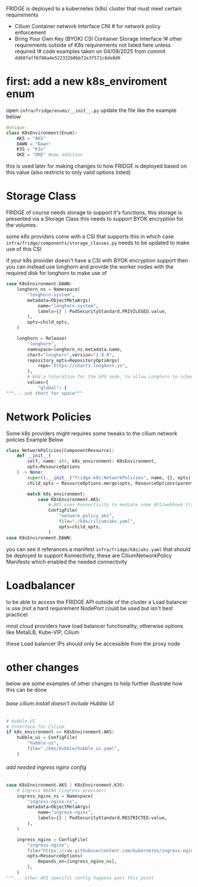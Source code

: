 FRIDGE is deployed to a kubernetes (k8s) cluster that must meet certain requirements
- Cilium Container network Interface CNI # for network policy enforcement
- Bring Your Own Key (BYOK) CSI Container Storage Interface
!# other requirements outside of K8s requirements not listed here unless required
!# code examples taken on 04/09/2025 from commit `dd60faff6f88a4e522332b0bb72e3f571c6de8d6`
# first: add a new k8s_enviroment enum
open `infra/fridge/enums/__init__.py`
update the file like the example below
```Python ln:4 title:infra/fridge/enums/__init__.py
@unique
class K8sEnvironment(Enum):
	AKS = "AKS"
	DAWN = "Dawn"
	K3S = "K3s"
	OKE = "OKE" #new addition
```
this is used later for making changes to how FRIDGE is deployed based on this value (also restricts to only valid options listed)

# Storage Class
FRIDGE of course needs storage to support it's functions, this storage is presented via a Storage Class this needs to support BYOK encryption for the volumes.

some k8s providers come with a CSI that supports this in which case `infra/fridge/components/storage_classes.py` needs to be updated to make use of this CSI

if your k8s provider doesn't have a CSI with BYOK encryption support then you can instead use longhorn and provide the worker nodes with the required disk for longhorn to make use of
```python ln:55 title:infra/fridge/components/storage_classes.py
case K8sEnvironment.DAWN:
	longhorn_ns = Namespace(
		"longhorn-system",
		metadata=ObjectMetaArgs(
			name="longhorn-system",
			labels={} | PodSecurityStandard.PRIVILEGED.value,
		),
		opts=child_opts,
	)

	longhorn = Release(
		"longhorn",
		namespace=longhorn_ns.metadata.name,
		chart="longhorn",version="1.9.0",
		repository_opts=RepositoryOptsArgs(
			repo="https://charts.longhorn.io",
		),
		# Add a toleration for the GPU node, to allow Longhorn to schedule pods/create volumes there
		values={
			"global": {
"""... cut short for space"""
```

# Network Policies
Some k8s providers might requires some tweaks to the cilium network policies Example Below
```Python ln:7 title:infra/fridge/components/network_policies.py
class NetworkPolicies(ComponentResource):
	def __init__(
		self, name: str, k8s_environment: K8sEnvironment,
		opts=ResourceOptions
	) -> None:
		super().__init__("fridge:k8s:NetworkPolicies", name, {}, opts)
		child_opts = ResourceOptions.merge(opts, ResourceOptions(parent=self))

		match k8s_environment:
			case K8sEnvironment.AKS:
				# AKS uses Konnectivity to mediate some API/webhook traffic, and uses a different external DNS server
				ConfigFile(
					"network_policy_aks",
					file="./k8s/cilium/aks.yaml",
					opts=child_opts,
				)
case K8sEnvironment.DAWN:
```
you can see it referances a manifest `infra/fridge/k8s/aks.yaml` that should be deployed to support Konnectivity, these are CiliumNetworkPolicy Manifests which enabled the needed connectivity

# Loadbalancer
to be able to access the FRIDGE API outside of the cluster a Load balancer is use (not a hard requirement NodePort could be used but isn't best practice)

most cloud providers have load balancer functionality, otherwise options like MetalLB, Kube-VIP, Cilium

these Load balancer IPs should only be accessible from the proxy node

# other changes
below are some examples of other changes to help further illustrate  how this can be done

###### base cilium install doesn't include Hubble UI
```python ln:40 title:infra/fridge/__main__.py
# Hubble UI
# Interface for Cilium
if k8s_environment == K8sEnvironment.AKS:
	hubble_ui = ConfigFile(
		"hubble-ui",
		file="./k8s/hubble/hubble_ui.yaml",
	)
```

###### add needed ingress nginx config
```python ln:49 title:infra/firdge/__main__.py
case K8sEnvironment.AKS | K8sEnvironment.K3S:
	# Ingress NGINX (ingress provider)
	ingress_nginx_ns = Namespace(
		"ingress-nginx-ns",
		metadata=ObjectMetaArgs(
			name="ingress-nginx",
			labels={} | PodSecurityStandard.RESTRICTED.value,
		),
	)

	ingress_nginx = ConfigFile(
		"ingress-nginx",
		file="https://raw.githubusercontent.com/kubernetes/ingress-nginx/controller-v1.12.1/deploy/static/provider/cloud/deploy.yaml",
		opts=ResourceOptions(
			depends_on=[ingress_nginx_ns],
		),
	)
"""... other AKS specific config happens past this point
```
